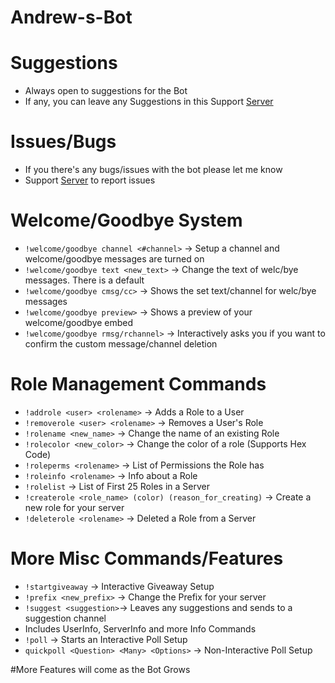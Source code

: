 # Andrew-s-Bot

# Suggestions
* Always open to suggestions for the Bot 
* If any, you can leave any Suggestions in this Support [Server](https://discord.gg/fkdW9hB)

# Issues/Bugs
* If you there's any bugs/issues with the bot please let me know
* Support [Server](https://discord.gg/fkdW9hB) to report issues

# Welcome/Goodbye System
* `!welcome/goodbye channel <#channel>` -> Setup a channel and welcome/goodbye messages are turned on
* `!welcome/goodbye text <new_text>` -> Change the text of welc/bye messages. There is a default
* `!welcome/goodbye cmsg/cc>` -> Shows the set text/channel for welc/bye messages
* `!welcome/goodbye preview>` -> Shows a preview of your welcome/goodbye embed 
* `!welcome/goodbye rmsg/rchannel>` -> Interactively asks you if you want to confirm the custom message/channel deletion

# Role Management Commands
* `!addrole <user> <rolename>` -> Adds a Role to a User
* `!removerole <user> <rolename>` -> Removes a User's Role
* `!rolename <new_name>` -> Change the name of an existing Role
* `!rolecolor <new_color>` -> Change the color of a role (Supports Hex Code)
* `!roleperms <rolename>` -> List of Permissions the Role has
* `!roleinfo <rolename>` -> Info about a Role
* `!rolelist` -> List of First 25 Roles in a Server
* `!createrole <role_name> (color) (reason_for_creating)` -> Create a new role for your server
* `!deleterole <rolename>` -> Deleted a Role from a Server

# More Misc Commands/Features
* `!startgiveaway` -> Interactive Giveaway Setup
* `!prefix <new_prefix>` -> Change the Prefix for your server
* `!suggest <suggestion>`-> Leaves any suggestions and sends to a suggestion channel 
* Includes UserInfo, ServerInfo and more Info Commands
* `!poll` -> Starts an Interactive Poll Setup
* `quickpoll <Question> <Many> <Options>` -> Non-Interactive Poll Setup

#More Features will come as the Bot Grows
